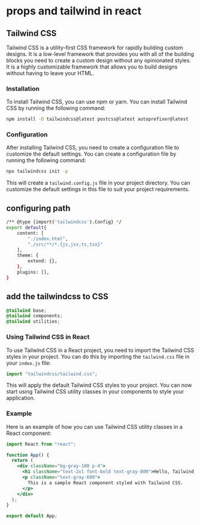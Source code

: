 # props and tailwind in react

## Tailwind CSS

Tailwind CSS is a utility-first CSS framework for rapidly building custom designs. It is a low-level framework that provides you with all of the building blocks you need to create a custom design without any opinionated styles. It is a highly customizable framework that allows you to build designs without having to leave your HTML.

### Installation

To install Tailwind CSS, you can use npm or yarn. You can install Tailwind CSS by running the following command:

```bash
npm install -D tailwindcss@latest postcss@latest autoprefixer@latest
```

### Configuration

After installing Tailwind CSS, you need to create a configuration file to customize the default settings. You can create a configuration file by running the following command:

```bash
npx tailwindcss init -p
```

This will create a `tailwind.config.js` file in your project directory. You can customize the default settings in this file to suit your project requirements.

## configuring path

```bash
/** @type {import('tailwindcss').Config} */
export default{
    content: [
        "./index.html",
        "./src/**/*.{js,jsx,ts,tsx}"
    ],
    theme: {
        extend: {},
    },
    plugins: [],
}
```

## add the tailwindcss to CSS

```css
@tailwind base;
@tailwind components;
@tailwind utilities;
```

### Using Tailwind CSS in React

To use Tailwind CSS in a React project, you need to import the Tailwind CSS styles in your project. You can do this by importing the `tailwind.css` file in your `index.js` file:

```jsx
import "tailwindcss/tailwind.css";
```

This will apply the default Tailwind CSS styles to your project. You can now start using Tailwind CSS utility classes in your components to style your application.

### Example

Here is an example of how you can use Tailwind CSS utility classes in a React component:

```jsx
import React from "react";

function App() {
  return (
    <div className="bg-gray-100 p-4">
      <h1 className="text-2xl font-bold text-gray-800">Hello, Tailwind CSS!</h1>
      <p className="text-gray-600">
        This is a sample React component styled with Tailwind CSS.
      </p>
    </div>
  );
}

export default App;
```
